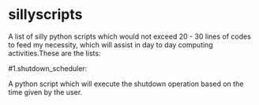 # sillyscripts
A list of silly python scripts which would not exceed 20 - 30 lines of codes to feed my necessity, which will assist in day to day computing activities.These are the lists:


#1.shutdown_scheduler:

   A python script which will execute the shutdown operation based on the time given by the user.
